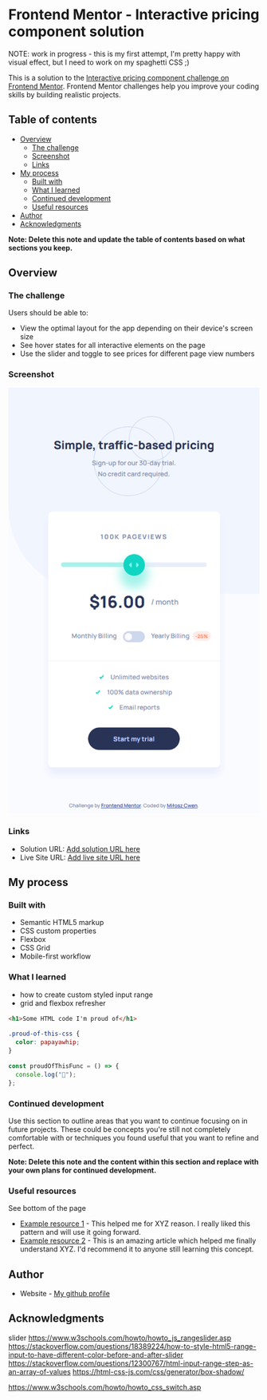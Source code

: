 # Frontend Mentor - Interactive pricing component solution

NOTE:
work in progress - this is my first attempt, I'm pretty happy with visual effect, but I need to work on my spaghetti CSS ;)

This is a solution to the [Interactive pricing component challenge on Frontend Mentor](https://www.frontendmentor.io/challenges/interactive-pricing-component-t0m8PIyY8). Frontend Mentor challenges help you improve your coding skills by building realistic projects.

## Table of contents

- [Overview](#overview)
  - [The challenge](#the-challenge)
  - [Screenshot](#screenshot)
  - [Links](#links)
- [My process](#my-process)
  - [Built with](#built-with)
  - [What I learned](#what-i-learned)
  - [Continued development](#continued-development)
  - [Useful resources](#useful-resources)
- [Author](#author)
- [Acknowledgments](#acknowledgments)

**Note: Delete this note and update the table of contents based on what sections you keep.**

## Overview

### The challenge

Users should be able to:

- View the optimal layout for the app depending on their device's screen size
- See hover states for all interactive elements on the page
- Use the slider and toggle to see prices for different page view numbers

### Screenshot

![Screenshot](https://raw.githubusercontent.com/miloszcwen/interactive-pricing-component/main/images/Screenshot.png)



### Links

- Solution URL: [Add solution URL here](https://github.com/miloszcwen/interactive-pricing-component)
- Live Site URL: [Add live site URL here](https://miloszcwen.github.io/interactive-pricing-component/)

## My process

### Built with

- Semantic HTML5 markup
- CSS custom properties
- Flexbox
- CSS Grid
- Mobile-first workflow

### What I learned

- how to create custom styled input range
- grid and flexbox refresher

```html
<h1>Some HTML code I'm proud of</h1>
```

```css
.proud-of-this-css {
  color: papayawhip;
}
```

```js
const proudOfThisFunc = () => {
  console.log("🎉");
};
```


### Continued development

Use this section to outline areas that you want to continue focusing on in future projects. These could be concepts you're still not completely comfortable with or techniques you found useful that you want to refine and perfect.

**Note: Delete this note and the content within this section and replace with your own plans for continued development.**

### Useful resources
See bottom of the page
- [Example resource 1](https://www.example.com) - This helped me for XYZ reason. I really liked this pattern and will use it going forward.
- [Example resource 2](https://www.example.com) - This is an amazing article which helped me finally understand XYZ. I'd recommend it to anyone still learning this concept.


## Author

- Website - [My github profile](https://github.com/miloszcwen)


## Acknowledgments



slider
https://www.w3schools.com/howto/howto_js_rangeslider.asp
https://stackoverflow.com/questions/18389224/how-to-style-html5-range-input-to-have-different-color-before-and-after-slider
https://stackoverflow.com/questions/12300767/html-input-range-step-as-an-array-of-values
https://html-css-js.com/css/generator/box-shadow/

https://www.w3schools.com/howto/howto_css_switch.asp
